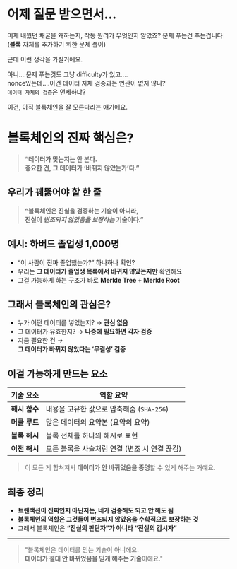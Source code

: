 # 어제 질문 받으면서...

어제 배웠던 채굴을 왜하는지, 작동 원리가 무엇인지 알았죠?
문제 푸는건 푸는겁니다 (**블록** 자체를 추가하기 위한 문제 풀이)

근데 이런 생각을 가질거에요.

아니....문제 푸는것도 그냥 difficulty가 있고....  
nonce있는데....이건 데이터 자체 검증과는 연관이 없지 않나?  
`데이터 자체의 검증`은 언제하냐?

이건, 아직 블록체인을 잘 모른다라는 얘기에요.

# 블록체인의 진짜 핵심은?

> **“데이터가 맞는지는 안 본다.  
> 중요한 건, 그 데이터가 ‘바뀌지 않았는가’다.”**

## 우리가 꿰뚫어야 할 한 줄

> **“블록체인은 진실을 검증하는 기술이 아니라,  
> 진실이 _변조되지 않았음을 보장하는_ 기술이다.”**

## 예시: 하버드 졸업생 1,000명

- “이 사람이 진짜 졸업했는가?” 하나하나 확인?
- 우리는 **그 데이터가 졸업생 목록에서 바뀌지 않았는지만** 확인해요
- 그걸 가능하게 하는 구조가 바로 **Merkle Tree + Merkle Root**

## 그래서 블록체인의 관심은?

- 누가 어떤 데이터를 넣었는지? → **관심 없음**
- 그 데이터가 유효한지? → **나중에 필요하면 각자 검증**
- 지금 필요한 건 →  
  **그 데이터가 바뀌지 않았다는 ‘무결성’ 검증**

## 이걸 가능하게 만드는 요소

| 기술 요소     | 역할 요약                                     |
| ------------- | --------------------------------------------- |
| **해시 함수** | 내용을 고유한 값으로 압축해줌 (`SHA-256`)     |
| **머클 루트** | 많은 데이터의 요약본 (요약의 요약)            |
| **블록 해시** | 블록 전체를 하나의 해시로 표현                |
| **이전 해시** | 모든 블록을 사슬처럼 연결 (변조 시 연결 끊김) |

> 이 모든 게 합쳐져서 **데이터가 안 바뀌었음을 증명**할 수 있게 해주는 거예요.

## 최종 정리

- **트랜잭션이 진짜인지 아닌지는, 네가 검증해도 되고 안 해도 됨**
- **블록체인의 역할은 그것들이 변조되지 않았음을 수학적으로 보장하는 것**
- 그래서 블록체인은 **“진실의 판단자”가 아니라 “진실의 감시자”**

---

> "블록체인은 데이터를 믿는 기술이 아니에요.  
> **데이터가 절대 안 바뀌었음을 믿게 해주는 기술**이에요."
